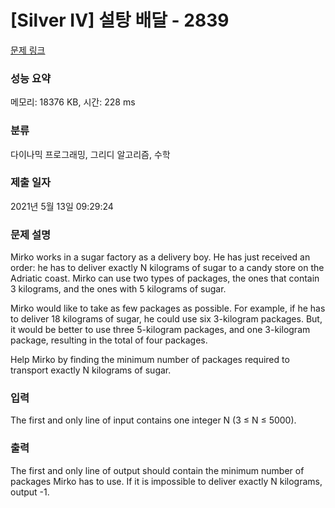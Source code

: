 # [Silver IV] 설탕 배달 - 2839 

[문제 링크](https://www.acmicpc.net/problem/2839) 

### 성능 요약

메모리: 18376 KB, 시간: 228 ms

### 분류

다이나믹 프로그래밍, 그리디 알고리즘, 수학

### 제출 일자

2021년 5월 13일 09:29:24

### 문제 설명

<p>Mirko works in a sugar factory as a delivery boy. He has just received an order: he has to deliver exactly N kilograms of sugar to a candy store on the Adriatic coast. Mirko can use two types of packages, the ones that contain 3 kilograms, and the ones with 5 kilograms of sugar.</p>

<p>Mirko would like to take as few packages as possible. For example, if he has to deliver 18 kilograms of sugar, he could use six 3-kilogram packages. But, it would be better to use three 5-kilogram packages, and one 3-kilogram package, resulting in the total of four packages.</p>

<p>Help Mirko by finding the minimum number of packages required to transport exactly N kilograms of sugar.</p>

### 입력 

 <p>The first and only line of input contains one integer N (3 ≤ N ≤ 5000).</p>

### 출력 

 <p>The first and only line of output should contain the minimum number of packages Mirko has to use. If it is impossible to deliver exactly N kilograms, output -1.</p>

